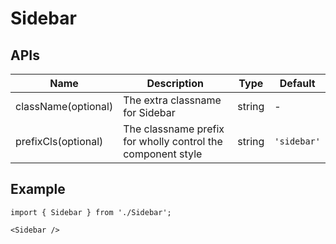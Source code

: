 # Sidebar

## APIs
| Name | Description | Type | Default |
| --- | --- | --- | --- |
| className(optional) | The extra classname for Sidebar | string | - |
| prefixCls(optional) | The classname prefix for wholly control the component style | string | `'sidebar'` | 


## Example

```tsx
import { Sidebar } from './Sidebar';

<Sidebar />
```
